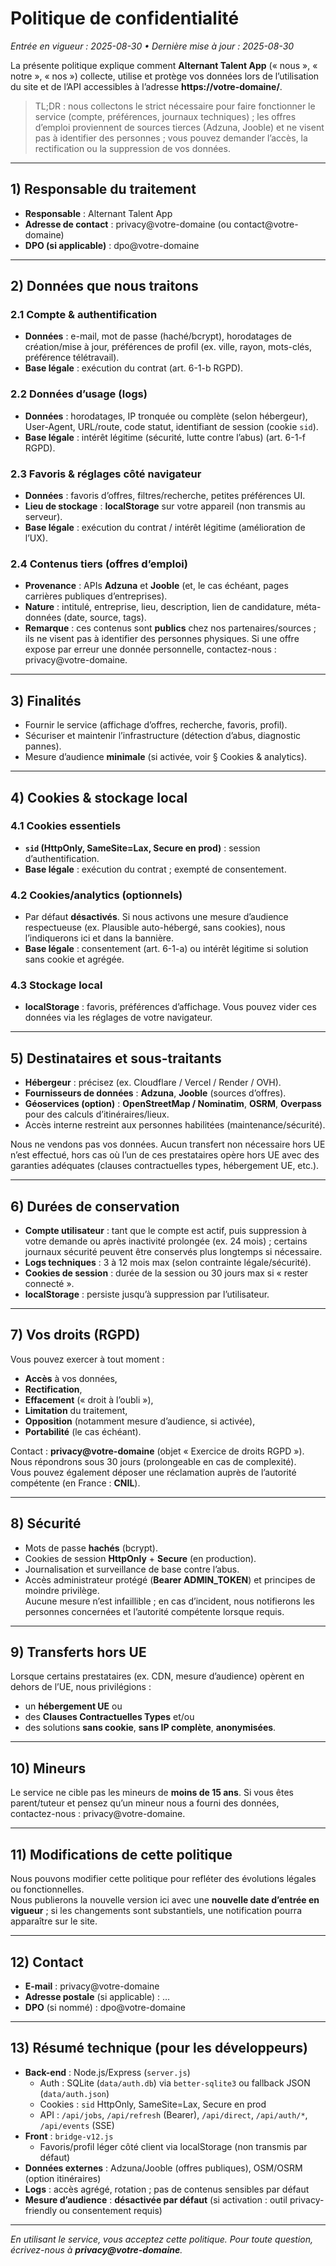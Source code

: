 # Politique de confidentialité
_Entrée en vigueur : 2025-08-30 • Dernière mise à jour : 2025-08-30_

La présente politique explique comment **Alternant Talent App** (« nous », « notre », « nos ») collecte, utilise et protège vos données lors de l’utilisation du site et de l’API accessibles à l’adresse **https://votre-domaine/**.

> TL;DR : nous collectons le strict nécessaire pour faire fonctionner le service (compte, préférences, journaux techniques) ; les offres d’emploi proviennent de sources tierces (Adzuna, Jooble) et ne visent pas à identifier des personnes ; vous pouvez demander l’accès, la rectification ou la suppression de vos données.

---

## 1) Responsable du traitement
- **Responsable** : Alternant Talent App  
- **Adresse de contact** : privacy@votre-domaine (ou contact@votre-domaine)  
- **DPO (si applicable)** : dpo@votre-domaine

---

## 2) Données que nous traitons

### 2.1 Compte & authentification
- **Données** : e-mail, mot de passe (haché/bcrypt), horodatages de création/mise à jour, préférences de profil (ex. ville, rayon, mots-clés, préférence télétravail).
- **Base légale** : exécution du contrat (art. 6-1-b RGPD).

### 2.2 Données d’usage (logs)
- **Données** : horodatages, IP tronquée ou complète (selon hébergeur), User-Agent, URL/route, code statut, identifiant de session (cookie `sid`).
- **Base légale** : intérêt légitime (sécurité, lutte contre l’abus) (art. 6-1-f RGPD).

### 2.3 Favoris & réglages côté navigateur
- **Données** : favoris d’offres, filtres/recherche, petites préférences UI.
- **Lieu de stockage** : **localStorage** sur votre appareil (non transmis au serveur).
- **Base légale** : exécution du contrat / intérêt légitime (amélioration de l’UX).

### 2.4 Contenus tiers (offres d’emploi)
- **Provenance** : APIs **Adzuna** et **Jooble** (et, le cas échéant, pages carrières publiques d’entreprises).
- **Nature** : intitulé, entreprise, lieu, description, lien de candidature, méta-données (date, source, tags).  
- **Remarque** : ces contenus sont **publics** chez nos partenaires/sources ; ils ne visent pas à identifier des personnes physiques. Si une offre expose par erreur une donnée personnelle, contactez-nous : privacy@votre-domaine.

---

## 3) Finalités
- Fournir le service (affichage d’offres, recherche, favoris, profil).
- Sécuriser et maintenir l’infrastructure (détection d’abus, diagnostic pannes).
- Mesure d’audience **minimale** (si activée, voir § Cookies & analytics).

---

## 4) Cookies & stockage local

### 4.1 Cookies essentiels
- **`sid` (HttpOnly, SameSite=Lax, Secure en prod)** : session d’authentification.  
- **Base légale** : exécution du contrat ; exempté de consentement.

### 4.2 Cookies/analytics (optionnels)
- Par défaut **désactivés**. Si nous activons une mesure d’audience respectueuse (ex. Plausible auto-hébergé, sans cookies), nous l’indiquerons ici et dans la bannière.  
- **Base légale** : consentement (art. 6-1-a) ou intérêt légitime si solution sans cookie et agrégée.

### 4.3 Stockage local
- **localStorage** : favoris, préférences d’affichage. Vous pouvez vider ces données via les réglages de votre navigateur.

---

## 5) Destinataires et sous-traitants
- **Hébergeur** : précisez (ex. Cloudflare / Vercel / Render / OVH).  
- **Fournisseurs de données** : **Adzuna**, **Jooble** (sources d’offres).  
- **Géoservices (option)** : **OpenStreetMap / Nominatim**, **OSRM**, **Overpass** pour des calculs d’itinéraires/lieux.  
- Accès interne restreint aux personnes habilitées (maintenance/sécurité).

Nous ne vendons pas vos données. Aucun transfert non nécessaire hors UE n’est effectué, hors cas où l’un de ces prestataires opère hors UE avec des garanties adéquates (clauses contractuelles types, hébergement UE, etc.).

---

## 6) Durées de conservation
- **Compte utilisateur** : tant que le compte est actif, puis suppression à votre demande ou après inactivité prolongée (ex. 24 mois) ; certains journaux sécurité peuvent être conservés plus longtemps si nécessaire.
- **Logs techniques** : 3 à 12 mois max (selon contrainte légale/sécurité).
- **Cookies de session** : durée de la session ou 30 jours max si « rester connecté ».
- **localStorage** : persiste jusqu’à suppression par l’utilisateur.

---

## 7) Vos droits (RGPD)
Vous pouvez exercer à tout moment :
- **Accès** à vos données,
- **Rectification**,
- **Effacement** (« droit à l’oubli »),
- **Limitation** du traitement,
- **Opposition** (notamment mesure d’audience, si activée),
- **Portabilité** (le cas échéant).

Contact : **privacy@votre-domaine** (objet « Exercice de droits RGPD »).  
Nous répondrons sous 30 jours (prolongeable en cas de complexité).  
Vous pouvez également déposer une réclamation auprès de l’autorité compétente (en France : **CNIL**).

---

## 8) Sécurité
- Mots de passe **hachés** (bcrypt).  
- Cookies de session **HttpOnly** + **Secure** (en production).  
- Journalisation et surveillance de base contre l’abus.  
- Accès administrateur protégé (**Bearer ADMIN_TOKEN**) et principes de moindre privilège.  
Aucune mesure n’est infaillible ; en cas d’incident, nous notifierons les personnes concernées et l’autorité compétente lorsque requis.

---

## 9) Transferts hors UE
Lorsque certains prestataires (ex. CDN, mesure d’audience) opèrent en dehors de l’UE, nous privilégions :
- un **hébergement UE** ou
- des **Clauses Contractuelles Types** et/ou
- des solutions **sans cookie**, **sans IP complète**, **anonymisées**.

---

## 10) Mineurs
Le service ne cible pas les mineurs de **moins de 15 ans**. Si vous êtes parent/tuteur et pensez qu’un mineur nous a fourni des données, contactez-nous : privacy@votre-domaine.

---

## 11) Modifications de cette politique
Nous pouvons modifier cette politique pour refléter des évolutions légales ou fonctionnelles.  
Nous publierons la nouvelle version ici avec une **nouvelle date d’entrée en vigueur** ; si les changements sont substantiels, une notification pourra apparaître sur le site.

---

## 12) Contact
- **E-mail** : privacy@votre-domaine  
- **Adresse postale** (si applicable) : …  
- **DPO** (si nommé) : dpo@votre-domaine

---

## 13) Résumé technique (pour les développeurs)

- **Back-end** : Node.js/Express (`server.js`)  
  - Auth : SQLite (`data/auth.db`) via `better-sqlite3` ou fallback JSON (`data/auth.json`)  
  - Cookies : `sid` HttpOnly, SameSite=Lax, Secure en prod  
  - API : `/api/jobs`, `/api/refresh` (Bearer), `/api/direct`, `/api/auth/*`, `/api/events` (SSE)  
- **Front** : `bridge-v12.js`  
  - Favoris/profil léger côté client via localStorage (non transmis par défaut)  
- **Données externes** : Adzuna/Jooble (offres publiques), OSM/OSRM (option itinéraires)  
- **Logs** : accès agrégé, rotation ; pas de contenus sensibles par défaut  
- **Mesure d’audience** : **désactivée par défaut** (si activation : outil privacy-friendly ou consentement requis)

---

_En utilisant le service, vous acceptez cette politique. Pour toute question, écrivez-nous à **privacy@votre-domaine**._

